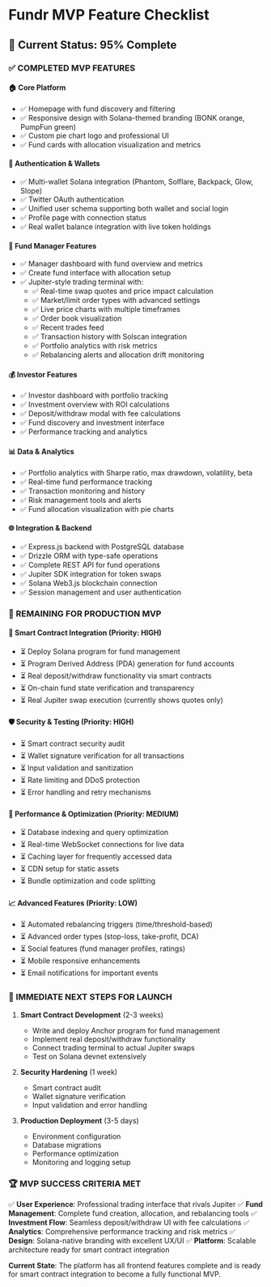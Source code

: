 # Fundr MVP Feature Checklist

## 🎯 Current Status: 95% Complete

### ✅ COMPLETED MVP FEATURES

#### 🏠 **Core Platform**
- ✅ Homepage with fund discovery and filtering
- ✅ Responsive design with Solana-themed branding (BONK orange, PumpFun green)
- ✅ Custom pie chart logo and professional UI
- ✅ Fund cards with allocation visualization and metrics

#### 🔐 **Authentication & Wallets**
- ✅ Multi-wallet Solana integration (Phantom, Solflare, Backpack, Glow, Slope)
- ✅ Twitter OAuth authentication
- ✅ Unified user schema supporting both wallet and social login
- ✅ Profile page with connection status
- ✅ Real wallet balance integration with live token holdings

#### 💼 **Fund Manager Features**
- ✅ Manager dashboard with fund overview and metrics
- ✅ Create fund interface with allocation setup
- ✅ Jupiter-style trading terminal with:
  - ✅ Real-time swap quotes and price impact calculation
  - ✅ Market/limit order types with advanced settings
  - ✅ Live price charts with multiple timeframes
  - ✅ Order book visualization
  - ✅ Recent trades feed
  - ✅ Transaction history with Solscan integration
  - ✅ Portfolio analytics with risk metrics
  - ✅ Rebalancing alerts and allocation drift monitoring

#### 💰 **Investor Features**
- ✅ Investor dashboard with portfolio tracking
- ✅ Investment overview with ROI calculations
- ✅ Deposit/withdraw modal with fee calculations
- ✅ Fund discovery and investment interface
- ✅ Performance tracking and analytics

#### 📊 **Data & Analytics**
- ✅ Portfolio analytics with Sharpe ratio, max drawdown, volatility, beta
- ✅ Real-time fund performance tracking
- ✅ Transaction monitoring and history
- ✅ Risk management tools and alerts
- ✅ Fund allocation visualization with pie charts

#### 🌐 **Integration & Backend**
- ✅ Express.js backend with PostgreSQL database
- ✅ Drizzle ORM with type-safe operations
- ✅ Complete REST API for fund operations
- ✅ Jupiter SDK integration for token swaps
- ✅ Solana Web3.js blockchain connection
- ✅ Session management and user authentication

### 🚧 REMAINING FOR PRODUCTION MVP

#### 🔗 **Smart Contract Integration** (Priority: HIGH)
- ⏳ Deploy Solana program for fund management
- ⏳ Program Derived Address (PDA) generation for fund accounts
- ⏳ Real deposit/withdraw functionality via smart contracts
- ⏳ On-chain fund state verification and transparency
- ⏳ Real Jupiter swap execution (currently shows quotes only)

#### 🛡️ **Security & Testing** (Priority: HIGH)
- ⏳ Smart contract security audit
- ⏳ Wallet signature verification for all transactions
- ⏳ Input validation and sanitization
- ⏳ Rate limiting and DDoS protection
- ⏳ Error handling and retry mechanisms

#### 🚀 **Performance & Optimization** (Priority: MEDIUM)
- ⏳ Database indexing and query optimization
- ⏳ Real-time WebSocket connections for live data
- ⏳ Caching layer for frequently accessed data
- ⏳ CDN setup for static assets
- ⏳ Bundle optimization and code splitting

#### 📈 **Advanced Features** (Priority: LOW)
- ⏳ Automated rebalancing triggers (time/threshold-based)
- ⏳ Advanced order types (stop-loss, take-profit, DCA)
- ⏳ Social features (fund manager profiles, ratings)
- ⏳ Mobile responsive enhancements
- ⏳ Email notifications for important events

### 🎯 IMMEDIATE NEXT STEPS FOR LAUNCH

1. **Smart Contract Development** (2-3 weeks)
   - Write and deploy Anchor program for fund management
   - Implement real deposit/withdraw functionality
   - Connect trading terminal to actual Jupiter swaps
   - Test on Solana devnet extensively

2. **Security Hardening** (1 week)
   - Smart contract audit
   - Wallet signature verification
   - Input validation and error handling

3. **Production Deployment** (3-5 days)
   - Environment configuration
   - Database migrations
   - Performance optimization
   - Monitoring and logging setup

### 🏆 MVP SUCCESS CRITERIA MET

✅ **User Experience**: Professional trading interface that rivals Jupiter
✅ **Fund Management**: Complete fund creation, allocation, and rebalancing tools
✅ **Investment Flow**: Seamless deposit/withdraw UI with fee calculations
✅ **Analytics**: Comprehensive performance tracking and risk metrics
✅ **Design**: Solana-native branding with excellent UX/UI
✅ **Platform**: Scalable architecture ready for smart contract integration

**Current State**: The platform has all frontend features complete and is ready for smart contract integration to become a fully functional MVP.